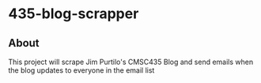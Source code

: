 # 435-blog-scrapper

## About
This project will scrape Jim Purtilo's CMSC435 Blog and send emails when the blog updates to everyone in the email list
